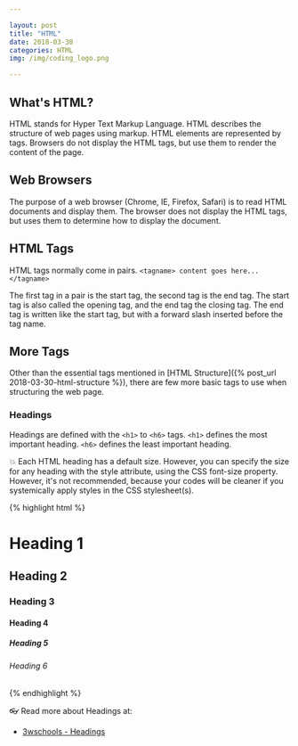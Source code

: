 ```yaml
---

layout: post
title: "HTML"
date: 2018-03-30
categories: HTML
img: /img/coding_logo.png

---
```


## What's HTML?

HTML stands for Hyper Text Markup Language. HTML describes the structure of web pages using markup. HTML elements are represented by tags. Browsers do not display the HTML tags, but use them to render the content of the page.

## Web Browsers

The purpose of a web browser (Chrome, IE, Firefox, Safari) is to read HTML documents and display them. The browser does not display the HTML tags, but uses them to determine how to display the document.

## HTML Tags

HTML tags normally come in pairs. `<tagname> content goes here... </tagname>`

The first tag in a pair is the start tag, the second tag is the end tag. The start tag is also called the opening tag, and the end tag the closing tag. The end tag is written like the start tag, but with a forward slash inserted before the tag name.

## More Tags

Other than the essential tags mentioned in [HTML Structure]({% post_url 2018-03-30-html-structure %}), there are few more basic tags to use when structuring the web page.

### Headings

Headings are defined with the `<h1>` to `<h6>` tags. `<h1>` defines the most important heading. `<h6>` defines the least important heading.

💥 Each HTML heading has a default size. However, you can specify the size for any heading with the style attribute, using the CSS font-size property. However, it's not recommended, because your codes will be cleaner if you systemically apply styles in the CSS stylesheet(s).

{% highlight html %}
  <h1>Heading 1</h1>
  <h2>Heading 2</h2>
  <h3>Heading 3</h3>
  <h4>Heading 4</h4>
  <h5>Heading 5</h5>
  <h6>Heading 6</h6>
{% endhighlight %}

👓 Read more about Headings at:
- [3wschools - Headings](https://www.w3schools.com/html/html_headings.asp)

### 
